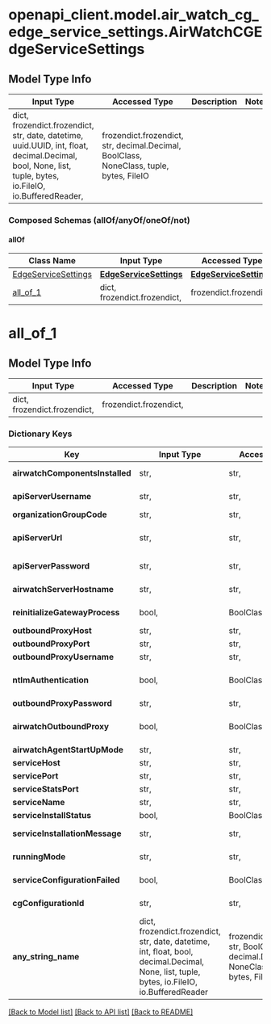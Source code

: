 # openapi_client.model.air_watch_cg_edge_service_settings.AirWatchCGEdgeServiceSettings

## Model Type Info
Input Type | Accessed Type | Description | Notes
------------ | ------------- | ------------- | -------------
dict, frozendict.frozendict, str, date, datetime, uuid.UUID, int, float, decimal.Decimal, bool, None, list, tuple, bytes, io.FileIO, io.BufferedReader,  | frozendict.frozendict, str, decimal.Decimal, BoolClass, NoneClass, tuple, bytes, FileIO |  | 

### Composed Schemas (allOf/anyOf/oneOf/not)
#### allOf
Class Name | Input Type | Accessed Type | Description | Notes
------------- | ------------- | ------------- | ------------- | -------------
[EdgeServiceSettings](EdgeServiceSettings.md) | [**EdgeServiceSettings**](EdgeServiceSettings.md) | [**EdgeServiceSettings**](EdgeServiceSettings.md) |  | 
[all_of_1](#all_of_1) | dict, frozendict.frozendict,  | frozendict.frozendict,  |  | 

# all_of_1

## Model Type Info
Input Type | Accessed Type | Description | Notes
------------ | ------------- | ------------- | -------------
dict, frozendict.frozendict,  | frozendict.frozendict,  |  | 

### Dictionary Keys
Key | Input Type | Accessed Type | Description | Notes
------------ | ------------- | ------------- | ------------- | -------------
**airwatchComponentsInstalled** | str,  | str,  | AirWatch Components installed on this appliance | 
**apiServerUsername** | str,  | str,  | AirWatch Admin Console username | 
**organizationGroupCode** | str,  | str,  | Organization Group Code | 
**apiServerUrl** | str,  | str,  | AirWatch API Server URL Format is [http[s]://]hostname[:port]. | 
**apiServerPassword** | str,  | str,  | AirWatch Admin Console password | 
**airwatchServerHostname** | str,  | str,  | AirWatch Application Hostname | 
**reinitializeGatewayProcess** | bool,  | BoolClass,  | Forcibly re-initialize the Gateway | [optional] 
**outboundProxyHost** | str,  | str,  | Outbound Proxy Host | [optional] 
**outboundProxyPort** | str,  | str,  | Outbound Proxy Port | [optional] 
**outboundProxyUsername** | str,  | str,  | Outbound Proxy Username | [optional] 
**ntlmAuthentication** | bool,  | BoolClass,  | Whether the outbound proxy requires NTLM authentication? | [optional] 
**outboundProxyPassword** | str,  | str,  | Outbound Proxy Password | [optional] 
**airwatchOutboundProxy** | bool,  | BoolClass,  | Whether AirWatch Outbound Proxy used for AirWatch component(s)? | [optional] 
**airwatchAgentStartUpMode** | str,  | str,  |  | [optional] 
**serviceHost** | str,  | str,  | Service Hostname | [optional] 
**servicePort** | str,  | str,  | Service Port | [optional] 
**serviceStatsPort** | str,  | str,  | Service Stats Port | [optional] 
**serviceName** | str,  | str,  | Service Name | [optional] 
**serviceInstallStatus** | bool,  | BoolClass,  | Service Installation Status | [optional] 
**serviceInstallationMessage** | str,  | str,  | Service Installation Message | [optional] 
**runningMode** | str,  | str,  | AirWatch Edge Service Running Mode | [optional] 
**serviceConfigurationFailed** | bool,  | BoolClass,  | AirWatch Edge Service Configure Status | [optional] 
**cgConfigurationId** | str,  | str,  | VMware Content Gateway Configuration ID | [optional] 
**any_string_name** | dict, frozendict.frozendict, str, date, datetime, int, float, bool, decimal.Decimal, None, list, tuple, bytes, io.FileIO, io.BufferedReader | frozendict.frozendict, str, BoolClass, decimal.Decimal, NoneClass, tuple, bytes, FileIO | any string name can be used but the value must be the correct type | [optional]

[[Back to Model list]](../../README.md#documentation-for-models) [[Back to API list]](../../README.md#documentation-for-api-endpoints) [[Back to README]](../../README.md)

